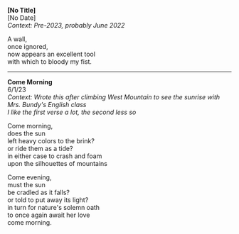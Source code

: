 **\[No Title\]**  
\[No Date\]  
*Context: Pre-2023, probably June 2022*

A wall,  
once ignored,  
now appears an excellent tool  
with which to bloody my fist.

---

**Come Morning**  
6/1/23  
*Context: Wrote this after climbing West Mountain to see the sunrise with Mrs. Bundy's English class*  
*I like the first verse a lot, the second less so*

Come morning,  
does the sun  
left heavy colors to the brink?  
or ride them as a tide?  
in either case to crash and foam  
upon the silhouettes of mountains

Come evening,  
must the sun  
be cradled as it falls?  
or told to put away its light?  
in turn for nature's solemn oath  
to once again await her love  
come morning.
